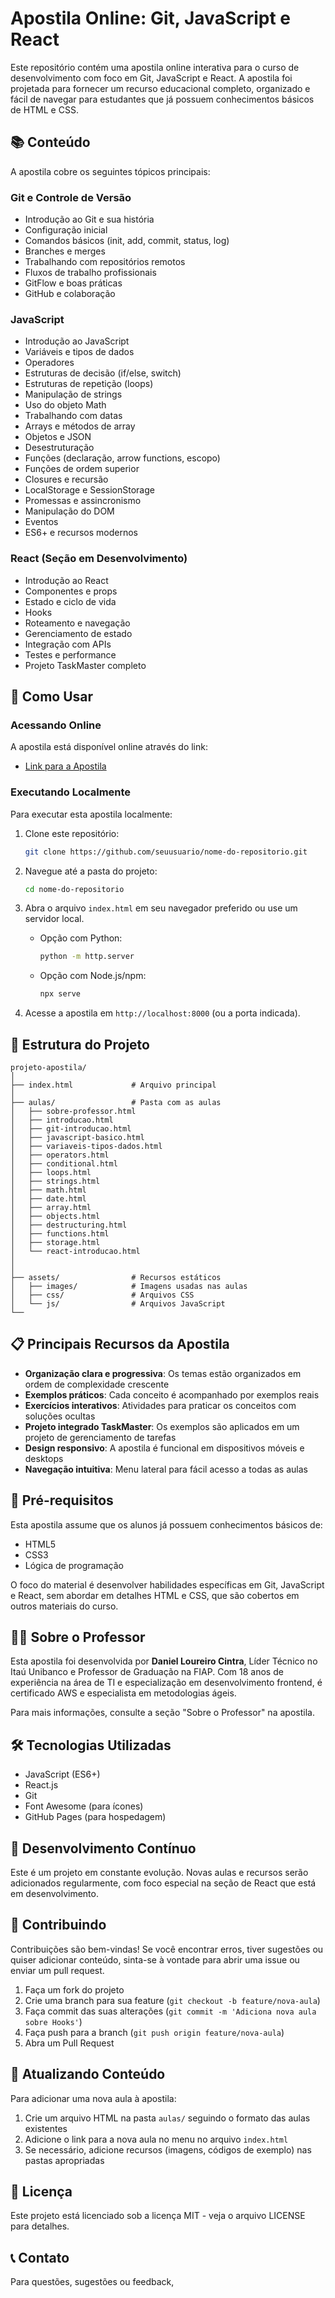 # Apostila Online: Git, JavaScript e React

Este repositório contém uma apostila online interativa para o curso de desenvolvimento com foco em Git, JavaScript e React. A apostila foi projetada para fornecer um recurso educacional completo, organizado e fácil de navegar para estudantes que já possuem conhecimentos básicos de HTML e CSS.

## 📚 Conteúdo

A apostila cobre os seguintes tópicos principais:

### Git e Controle de Versão
- Introdução ao Git e sua história
- Configuração inicial
- Comandos básicos (init, add, commit, status, log)
- Branches e merges
- Trabalhando com repositórios remotos
- Fluxos de trabalho profissionais
- GitFlow e boas práticas
- GitHub e colaboração

### JavaScript
- Introdução ao JavaScript
- Variáveis e tipos de dados
- Operadores
- Estruturas de decisão (if/else, switch)
- Estruturas de repetição (loops)
- Manipulação de strings
- Uso do objeto Math
- Trabalhando com datas
- Arrays e métodos de array
- Objetos e JSON
- Desestruturação
- Funções (declaração, arrow functions, escopo)
- Funções de ordem superior
- Closures e recursão
- LocalStorage e SessionStorage
- Promessas e assincronismo
- Manipulação do DOM
- Eventos
- ES6+ e recursos modernos

### React (Seção em Desenvolvimento)
- Introdução ao React
- Componentes e props
- Estado e ciclo de vida
- Hooks
- Roteamento e navegação
- Gerenciamento de estado
- Integração com APIs
- Testes e performance
- Projeto TaskMaster completo

## 🚀 Como Usar

### Acessando Online

A apostila está disponível online através do link:

- [Link para a Apostila](http://apostila-curso-webdev.s3-website-us-east-1.amazonaws.com/)

### Executando Localmente

Para executar esta apostila localmente:

1. Clone este repositório:
   ```bash
   git clone https://github.com/seuusuario/nome-do-repositorio.git
   ```

2. Navegue até a pasta do projeto:
   ```bash
   cd nome-do-repositorio
   ```

3. Abra o arquivo `index.html` em seu navegador preferido ou use um servidor local.
   - Opção com Python:
     ```bash
     python -m http.server
     ```
   - Opção com Node.js/npm:
     ```bash
     npx serve
     ```

4. Acesse a apostila em `http://localhost:8000` (ou a porta indicada).

## 🔧 Estrutura do Projeto

```
projeto-apostila/
│
├── index.html             # Arquivo principal
│
├── aulas/                 # Pasta com as aulas
│   ├── sobre-professor.html
│   ├── introducao.html
│   ├── git-introducao.html
│   ├── javascript-basico.html
│   ├── variaveis-tipos-dados.html
│   ├── operators.html
│   ├── conditional.html
│   ├── loops.html
│   ├── strings.html
│   ├── math.html
│   ├── date.html
│   ├── array.html
│   ├── objects.html
│   ├── destructuring.html
│   ├── functions.html
│   ├── storage.html
│   └── react-introducao.html    
│  
│
├── assets/                # Recursos estáticos
│   ├── images/            # Imagens usadas nas aulas
│   ├── css/               # Arquivos CSS 
│   └── js/                # Arquivos JavaScript
└──
```

## 📋 Principais Recursos da Apostila

- **Organização clara e progressiva**: Os temas estão organizados em ordem de complexidade crescente
- **Exemplos práticos**: Cada conceito é acompanhado por exemplos reais
- **Exercícios interativos**: Atividades para praticar os conceitos com soluções ocultas
- **Projeto integrado TaskMaster**: Os exemplos são aplicados em um projeto de gerenciamento de tarefas
- **Design responsivo**: A apostila é funcional em dispositivos móveis e desktops
- **Navegação intuitiva**: Menu lateral para fácil acesso a todas as aulas

## 🧩 Pré-requisitos

Esta apostila assume que os alunos já possuem conhecimentos básicos de:
- HTML5
- CSS3
- Lógica de programação

O foco do material é desenvolver habilidades específicas em Git, JavaScript e React, sem abordar em detalhes HTML e CSS, que são cobertos em outros materiais do curso.

## 👨‍🏫 Sobre o Professor

Esta apostila foi desenvolvida por **Daniel Loureiro Cintra**, Líder Técnico no Itaú Unibanco e Professor de Graduação na FIAP. Com 18 anos de experiência na área de TI e especialização em desenvolvimento frontend, é certificado AWS e especialista em metodologias ágeis.

Para mais informações, consulte a seção "Sobre o Professor" na apostila.

## 🛠️ Tecnologias Utilizadas

- JavaScript (ES6+)
- React.js
- Git
- Font Awesome (para ícones)
- GitHub Pages (para hospedagem)

## 🚧 Desenvolvimento Contínuo

Este é um projeto em constante evolução. Novas aulas e recursos serão adicionados regularmente, com foco especial na seção de React que está em desenvolvimento.

## 🤝 Contribuindo

Contribuições são bem-vindas! Se você encontrar erros, tiver sugestões ou quiser adicionar conteúdo, sinta-se à vontade para abrir uma issue ou enviar um pull request.

1. Faça um fork do projeto
2. Crie uma branch para sua feature (`git checkout -b feature/nova-aula`)
3. Faça commit das suas alterações (`git commit -m 'Adiciona nova aula sobre Hooks'`)
4. Faça push para a branch (`git push origin feature/nova-aula`)
5. Abra um Pull Request

## 📝 Atualizando Conteúdo

Para adicionar uma nova aula à apostila:

1. Crie um arquivo HTML na pasta `aulas/` seguindo o formato das aulas existentes
2. Adicione o link para a nova aula no menu no arquivo `index.html`
3. Se necessário, adicione recursos (imagens, códigos de exemplo) nas pastas apropriadas

## 📄 Licença

Este projeto está licenciado sob a licença MIT - veja o arquivo LICENSE para detalhes.

## 📞 Contato

Para questões, sugestões ou feedback,